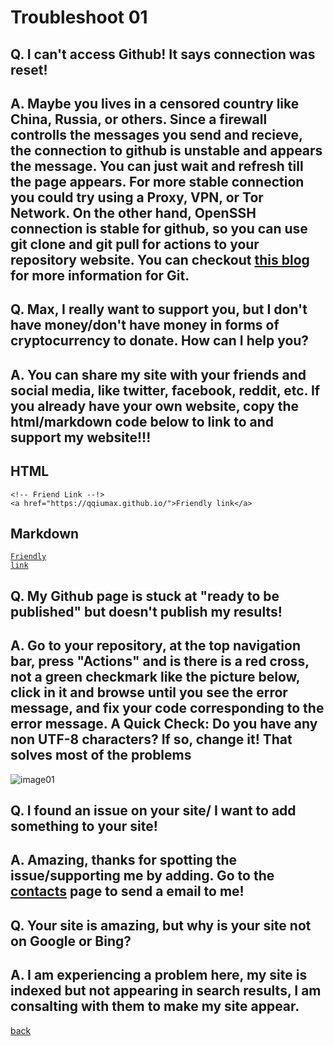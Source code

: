 # Troubleshoot 01
## Q. I can't access Github! It says connection was reset!
## A. Maybe you lives in a censored country like China, Russia, or others. Since a firewall controlls the messages you send and recieve, the connection to github is unstable and appears the message. You can just wait and refresh till the page appears. For more stable connection you could try using a Proxy, VPN, or Tor Network. On the other hand, OpenSSH connection is stable for github, so you can use git clone and git pull for actions to your repository website. You can checkout [this blog](https://qqiumax.github.io/blog/controlling-using-git/) for more information for Git.

## Q. Max, I really want to support you, but I don't have money/don't have money in forms of cryptocurrency to donate. How can I help you?
## A. You can share my site with your friends and social media, like twitter, facebook, reddit, etc. If you already have your own website, copy the html/markdown code below to link to and support my website!!! 

## HTML
    <!-- Friend Link --!>
    <a href="https://qqiumax.github.io/">Friendly link</a>

## Markdown
<code>[Friendly link](https://qqiumax.github.io/)</code>

## Q. My Github page is stuck at "ready to be published" but doesn't publish my results!
## A. Go to your repository, at the top navigation bar, press "Actions" and is there is a red cross, not a green checkmark like the picture below, click in it and browse until you see the error message, and fix your code corresponding to the error message. **A Quick Check: Do you have any non UTF-8 characters? If so, change it! That solves most of the problems**
![image01](https://qqiumax.github.io/blog/troubleshoot1/trouble01.png)

## Q. I found an issue on your site/ I want to add something to your site!
## A. Amazing, thanks for spotting the issue/supporting me by adding. Go to the [contacts](https://qqiumax.github.io/contact/) page to send a email to me!

## Q. Your site is amazing, but why is your site not on Google or Bing?
## A. I am experiencing a problem here, my site is indexed but not appearing in search results, I am consalting with them to make my site appear.

[back](https://qqiumax.github.io/blog/)
